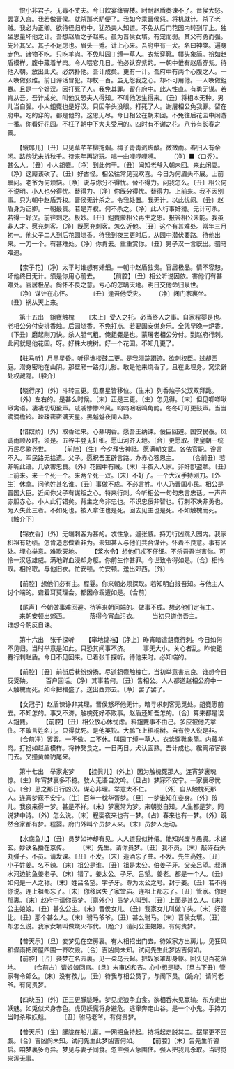 <!-- { "loadSidebar": true } -->
　　恨小非君子。无毒不丈夫。今日飮宴绛霄楼。尀耐赵盾奏谏不了。晋侯大怒。罢宴入宫。我若做晋侯。就杀那老馿便了。我如今乘晋侯怒。将机就计。杀了老贼。我必为正卿。欲待径归府中。犹恐夫人知道。不免从后门花园内转到厅上。独坐思量坏他之计。吾想赵盾之子赵朔。虽为晋侯女壻。有宠而弱。其父有勇而强。先坏其父。其子不足虑也。眉头一蹙。计上心来。吾府中有一犬。名曰神獒。遍身赤色。诸物不吃。只吃羊肉。不免叫园丁缚一草人。衣紫穿靴。幞头象简。扮如赵盾模样。腹中藏着羊肉。令人喂它几日。他必认穿紫的。一朝中惟有赵盾穿紫。待他入朝。放出此犬。必然扑他。吾计成矣。更有一计。吾府中有两个心腹之人。一人唤做张维。前日评话冒犯。却杖一百。虽无怨我之心。却不可用他。一人唤做鉏麑。且是一个好汉。因打死了人。我免其罪。留在府中。此人性直。有勇无谋。若肯从吾。吾计成矣。叫他又恐夫人得知。不叫他怎生得来。〔丑〕将相本无种。男儿当自强。小人鉏麑也是好汉。只因拳头没眼。打死了人。谢屠相公免我罪。留在府中。吃的穿的。都是他的。这恩无尽。今日相公在朝未回。不免往后花园中闲游一番。你看好花园。不枉了朝中下大夫受用的。四时有不谢之花。八节有长春之景。 

　　【蛾郞儿】〔丑〕只见草芊芊柳拖烟。梅子靑靑溅齿酸。微微雨。春归人有余闲。路傍犹未拆秋千。待来年再游玩。唱一曲哩啰哩嗹。 
　　〔净〕■〈口秃〉。甚么人。〔丑〕小人鉏麑。〔净〕到此何干。〔丑〕闻知老爷入朝未回。来此闲耍。〔净〕这厮该砍了。〔丑〕好古怪。相公往常见我欢喜。今日为何眉头不展。上前禀问。老爷为何烦恼。〔净〕说与你分不得忧。替不得力。问我怎么。〔丑〕相公何不说明。小人也分得忧。替得力。〔净〕你旣分得忧。替得力。上前来。我不因别事。只为朝中赵盾弄权。晋侯无计杀之。令我处置。我无计。以此忧闷。〔丑〕赵盾身为正卿。一朝最贵。若是弄权。何不杀之。〔净〕此人行事奸猾。无计可杀。若得一好汉。前往刺之。极妙。〔丑〕鉏麑蒙相公再生之恩。报答相公未能。我虽非人才。愿充刺客。〔净〕旣愿充刺客。怎么近他。〔丑〕这个有甚难处。常年三月初一。他父子二人到后花园烧香。待我到夜三更时后。从园中潜伏要路。待他出来。一刀一个。有甚难处。〔净〕你肯去。重重赏你。〔丑〕男子汉一言旣出。驷马难追。 

　　【柰子花】〔净〕太平时谁想有奸细。一朝中赵盾独贵。官居极品。情不容恕。坏他终日无计。须是你用心前去。 
　　【前腔】〔丑〕相公听说因依。害他们有甚难处。官居极品。尙怀不良之意。亏心的怎瞒天地。明日交他命归泉世。 
　　〔净〕谋计在心怀。　　　　〔丑〕逢吾他受灾。 
　　〔净〕闭门家裏坐。　　　　〔丑〕祸从天上来。 

　　第十五出　鉏麑触槐 
　　〔末上〕受人之托。必当终人之事。自家程婴是也。老相公分付安排香烛。后园烧香。不免打点。若要国安倂身乐。全凭早晚一炉香。〔下丑〕磨起刚刀快。杀人胆气粗。俺鉏麑是也。蒙屠老相公分付。到赵府行刺。此间就是他花园。呀。好株大槐树。好一个花园。不知几更了。 

　　【驻马听】月黑星昏。听得谯楼鼓二更。是我潜踪蹑迹。欲刺权臣。过却西庭。潜身密地在山阴。那壁厢一路灯儿影。敢是他来烧香了。且在此埋身。窝梁僻处权藏隐。〔躱介〕 

　　【晓行序】〔外〕斗转三更。见羣星皆移位。〔生末〕列香烛子父双双拜跪。 
　　〔外〕左右的。是甚么时候。〔末〕正是三更。〔生〕怎见得。〔末〕但见喞喞啾啾禽语。凄凄切切蛩声。戚戚惨惨冷风。呜呜咽咽鸣角韵。冬冬叮叮更鼓声。当当滴滴檐铃。疎疎密密满天星。黑魆魆夜阑人静。 

　　【惜奴娇】〔外〕取香过来。心爇明香。愿吾王纳谏。佞臣回避。国安民泰。风调雨顺及时。须是。五谷丰登无奸细。愿山河齐天地。〔合〕更愿取。使皇朝一统万民尽歌尧世。 
　　【前腔】〔生〕今夕拜吿神祗。愿满朝文武。各依官职。谗言不入。军民路无拾遗。父子。愿祝吾王辟言路。办赤心答恩主。 
　　〔合前丑〕若非听此语。几欲害忠良。〔外〕花园中有贼。〔末〕半夜入人家。非奸卽盗拿。〔丑〕上前来。来一个死一个。来两个死一双。〔末〕不好了。一个大汉手持刚刀。〔外生〕休拿。问他姓甚名谁。〔丑〕事做不成。不必言姓。小人乃晋国小民。相公是晋国大臣。近闻你父子有谋叛之心。特来行刺。今听相公一句句忠言忠话。一声声赤胆赤心。小人此行错矣。背主之命非忠也。不识忠佞非智也。行刺不决非勇也。为人失此三者。不如死也。被人拿住也是死。回去见主也是死。不如触槐而死。〔触介下〕 

　　【锦衣香】〔外〕无端刺客为甚的。忒性急。遽张威。持刀行凶跳入园内。我家积祖有功绩。怎肯造恶做着非为。未知甚人与他们共合谋计。怀着不良意。事有区处。埋心举意。难欺天地。 
　　【浆水令】想他们忒不仔细。不杀吾吾岂害你。可怜一汉恁雄威。满地鲜血浸却身躯。你前生作甚罪。今世致令得如是。〔合〕相怜取。相怜取。与他旧衣。忙安顿。忙安顿。送出郊西。〔外〕 

　　【前腔】想他们必有主。程婴。你来朝必须探取。若知明白报吾知。与他主人讨个端的。聋着耳莫理会。都因命乖遭如是。〔合前〕 

　　【尾声】今朝做事难回避。待等来朝问端的。做事不成。想必他们定有主。 
　　来朝安顿出郊西。　　　　落得今宵血污衣。 
　　当初只道伤吾主。　　　　谁想今朝反自诛。 

　　第十六出　张千探听 
　　【窣地锦裆】〔净上〕昨宵暗遣鉏麑行刺。今日如何不见归。当时举意是如此。只恐其间事不济。 
　　事无大小。关心者乱。昨使鉏麑行刺赵盾。今日不见回来。已着张千探听。待他来时。必知端的。 

　　【前腔】〔丑〕前街后巷纷纷扬。尽道鉏麑触槐亡。当初举意害忠良。谁想今日反受殃。 
　　百户回话。〔净〕其事若何。〔丑〕吿相公。人人都道赵相公府中一人触槐而死。如今把棺盛了。送出西郊去。〔净〕罢了罢了。 

　　【女冠子】赵盾谏诤非其理。晋侯怒坏他无计。暗寻求刺客无觅处。鉏麑愿前去。不知怎的。事又不济。触槐死好不败事。赵盾还知吾怎的。〔合〕算来都是误人鉏麑。 
　　【前腔】〔丑〕相公放心休忧虑。料鉏麑事不由己。多应被他先拿住。不敢言姓名儿。只得就死。是他英锐。大鹏飞上梧桐树。自有傍人说是非。 
　　〔合前净〕罢罢。一不做。二不休。叫园丁缚一草人。衣紫穿靴象简。内藏羊肉。打扮如赵盾模样。将神獒食之。一日两日。犬认面熟。吾计成也。纔离吊客丧门去。又撞黄幡豹尾来。 

　　第十七出　举家兆梦 
　　【挂眞儿】〔外上〕因为触槐死那人。连宵梦裏魂惊。〔生〕昨宵梦裏多不稳。敎人无语自沈吟。〔旦占〕梦寐不安宁。一家裏尽忧心。〔合〕思之那日行凶汉。谋心非理。举意太不仁。 
　　〔外〕自从触槐死那人。连宵梦寐不安宁。〔生〕百年一枕华胥梦。〔旦〕一梦谁知在妾身。〔外〕孩儿。我夜来得一梦。甚是不祥。〔末〕梦裏常为梦。来朝觉自知。人生都是梦。同说梦中诗。〔外〕怎么说。〔末〕程婴夜来也有一梦。〔占〕春来也有一梦。〔外〕旣然合家都有梦。程婴。府门外叫个员梦人来。〔末〕员梦人走动。 

　　【水底鱼儿】〔丑〕员梦如神却有见。人人道我似神僊。能知兴废与愚贤。术通玄。妙诀名播在京传。 
　　〔末〕先生。请你员梦。〔丑〕我不员。〔末〕敲碎石头丸弹子。不员。请发课。〔丑〕不发。〔末〕造酒忘了曲。不发。先生高姓。〔丑〕小子姓姜。名不辣。〔末〕祖公是谁。〔丑〕祖是太公。伯姜子牙。父亲吕望。叔渭水河边钓鱼姜老子。〔末〕错了。姜太公。子牙。吕望。姜老。都是一个人。〔丑〕如何是一人之称。〔末〕姓吕名望。字子牙。尊为太公之号。封于姜。〔丑〕若不得你说。连上祖都忘了。〔末〕你移居失了家堂庙。连祖上都忘了。〔丑〕管家。你是那裏。〔末〕赵府中请你员梦。〔禀外介〕员梦人叫到。〔丑〕上面是甚么人。〔末〕公主娘娘。〔丑〕甚么公主。〔末〕晋侯女儿。〔丑〕我家女儿叫做丫头。〔末〕好高比。〔丑〕那个甚么人。〔末〕驸马爷爷。〔丑〕甚么驸马。〔末〕晋侯女壻。〔丑〕却怎么说。我家女壻叫做烧火布代。〔跪介〕请问公主娘娘。有何贵梦。 

　　【普天乐】〔旦〕妾梦见在空房裏。有人相招出门去。待奴家方出房儿。见狂风和骤雨把房屋四围一齐吹毁。〔合〕吉凶尙未知。试问先生此梦凶吉何如。 
　　【前腔】〔占〕妾梦在名园裏。见一朶乌云起。把奴家罩却身躯。回头见百花落地。 
　　〔合前占〕请娘娘回宫。〔旦〕未审凶和吉。心中想是疑。〔旦占下丑〕管家有令郞么。〔末〕没有孩儿。〔丑〕待我与相公员了。与阁下员。〔跪介〕请问老爷。有何贵梦。 

　　【四块玉】〔外〕正三更朦胧睡。梦见虎狼争血食。欲相呑未见赢输。东方走出妖魅。如兎似犬身赤色。虎见妖魔将身避危。逃窜奔走山谷。是一个小鬼。手持刀当时杀取妖魅。 
　　〔丑〕驸马老爷。有何贵梦。 

　　【普天乐】〔生〕朦胧在船儿裏。一网把鱼持起。持将起走脱其二。摆尾更不回觑。〔合〕吉凶尙未知。试问先生此梦凶吉何如。 
　　【前腔】〔末〕吿先生听咨启。咱梦裏多奇异。梦见与妻子同食。忽主强人急围住。强人把我儿杀取。当时觉来浑无事。 
